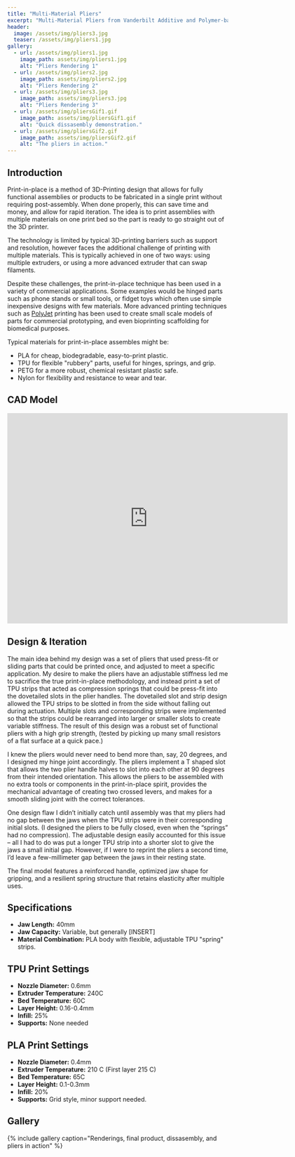 ```yaml
---
title: "Multi-Material Pliers"
excerpt: "Multi-Material Pliers from Vanderbilt Additive and Polymer-based Manufacturing Class (CHBE 4200)"
header:
  image: /assets/img/pliers3.jpg
  teaser: /assets/img/pliers1.jpg
gallery:
  - url: /assets/img/pliers1.jpg
    image_path: assets/img/pliers1.jpg
    alt: "Pliers Rendering 1"
  - url: /assets/img/pliers2.jpg
    image_path: assets/img/pliers2.jpg
    alt: "Pliers Rendering 2"
  - url: /assets/img/pliers3.jpg
    image_path: assets/img/pliers3.jpg
    alt: "Pliers Rendering 3"
  - url: /assets/img/pliersGif1.gif
    image_path: assets/img/pliersGif1.gif
    alt: "Quick dissasembly demonstration."
  - url: /assets/img/pliersGif2.gif
    image_path: assets/img/pliersGif2.gif
    alt: "The pliers in action."
---
```


## Introduction
Print-in-place is a method of 3D-Printing design that allows for fully functional assemblies or products to be fabricated in a single print without requiring post-assembly. When done properly, this can save time and money, and allow for rapid iteration. The idea is to print assemblies with multiple materials on one print bed so the part is ready to go straight out of the 3D printer. 

The technology is limited by typical 3D-printing barriers such as support and resolution, however faces the additional challenge of printing with multiple materials. This is typically achieved in one of two ways: using multiple extruders, or using a more advanced extruder that can swap filaments. 

Despite these challenges, the print-in-place technique has been used in a variety of commercial applications. Some examples would be hinged parts such as phone stands or small tools, or fidget toys which often use simple inexpensive designs with few materials. More advanced printing techniques such as [PolyJet](https://www.stratasys.com/en/industries-and-applications/3d-printing-applications/rapid-prototyping/) printing has been used to create small scale models of parts for commercial prototyping, and even bioprinting scaffolding for biomedical purposes.

Typical materials for print-in-place assembles might be:
- PLA for cheap, biodegradable, easy-to-print plastic.
- TPU for flexible "rubbery" parts, useful for hinges, springs, and grip.
- PETG for a more robust, chemical resistant plastic safe.
- Nylon for flexibility and resistance to wear and tear.


## CAD Model
<iframe src="https://vanderbilt643.autodesk360.com/shares/public/SH286ddQT78850c0d8a48ae82478546fcef0?mode=embed" width="640" height="480" allowfullscreen="true" webkitallowfullscreen="true" mozallowfullscreen="true"  frameborder="0"></iframe>

## Design & Iteration
The main idea behind my design was a set of pliers that used press-fit or sliding parts that could be printed once, and adjusted to meet a specific application. My desire to make the pliers have an adjustable stiffness led me to sacrifice the true print-in-place methodology, and instead print a set of TPU strips that acted as compression springs that could be press-fit into the dovetailed slots in the plier handles. 
The dovetailed slot and strip design allowed the TPU strips to be slotted in from the side without falling out during actuation. Multiple slots and corresponding strips were implemented so that the strips could be rearranged into larger or smaller slots to create variable stiffness.
The result of this design was a robust set of functional pliers with a high grip strength, (tested by picking up many small resistors of a flat surface at a quick pace.)

I knew the pliers would never need to bend more than, say, 20 degrees, and I designed my hinge joint accordingly. The pliers implement a T shaped slot that allows the two plier handle halves to slot into each other at 90 degrees from their intended orientation. This allows the pliers to be assembled with no extra tools or components in the print-in-place spirit, provides the mechanical advantage of creating two crossed levers, and makes for a smooth sliding joint with the correct tolerances. 

One design flaw I didn’t initially catch until assembly was that my pliers had no gap between the jaws when the TPU strips were in their corresponding initial slots. (I designed the pliers to be fully closed, even when the “springs” had no compression). The adjustable design easily accounted for this issue – all I had to do was put a longer TPU strip into a shorter slot to give the jaws a small initial gap. However, if I were to reprint the pliers a second time, I’d leave a few-millimeter gap between the jaws in their resting state.


The final model features a reinforced handle, optimized jaw shape for gripping, and a resilient spring structure that retains elasticity after multiple uses.

## Specifications
- **Jaw Length:** 40mm
- **Jaw Capacity:** Variable, but generally [INSERT]
- **Material Combination:** PLA body with flexible, adjustable TPU "spring" strips.

## TPU Print Settings
- **Nozzle Diameter:** 0.6mm
- **Extruder Temperature:** 240C
- **Bed Temperature:** 60C
- **Layer Height:** 0.16-0.4mm
- **Infill:** 25%
- **Supports:** None needed

## PLA Print Settings
- **Nozzle Diameter:** 0.4mm
- **Extruder Temperature:** 210 C (First layer 215 C)
- **Bed Temperature:** 65C
- **Layer Height:** 0.1-0.3mm
- **Infill:** 20%
- **Supports:** Grid style, minor support needed.

## Gallery
{% include gallery caption="Renderings, final product, dissasembly, and pliers in action" %}
